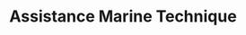 ---
title: "Assistance Marine Technique"
url: /le-grau-du-roi/assistance-marine-technique/
shop: Boot
---
